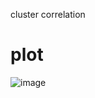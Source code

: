 cluster correlation

# plot
![image](https://github.com/binzhengbin/YZWL/blob/main/plot/single_cell_cluster_correlation/singlecell_cor.png)
